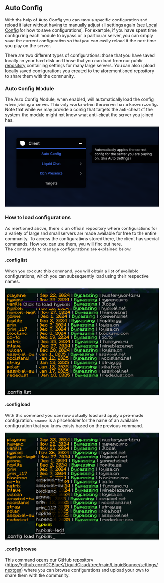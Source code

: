 ## Auto Config
With the help of Auto Config you can save a specific configuration and reload it later without having to manually adjust all settings again (see [Local Config](docs/Auto20Config/Local%20Config) for how to save configurations). For example, if you have spent time configuring each module to bypass on a particular server, you can simply save the current configuration so that you can easily reload it the next time you play on the server. 

There are two different types of configurations: those that you have saved locally on your hard disk and those that you can load from our public [repository](https://github.com/CCBlueX/LiquidCloud/tree/main/LiquidBounce/settings/nextgen) containing settings for many large servers. You can also upload locally saved configurations you created to the aforementioned repository to share them with the community.

### Auto Config Module
The Auto Config Module, when enabled, will automatically load the config when joining a server. This only works when the server has a known config. Note that while we may provide a config that targets the anti-cheat of the system, the module might not know what anti-cheat the server you joined has.

![Auto Config Module](/images/autoconfig-module.png)

### How to load configurations
As mentioned above, there is an official repository where configurations for a variety of large and small servers are made available for free to the entire community. To access the configurations stored there, the client has special commands. How you can use them, you will find out here.<br>
The commands to manage configurations are explained below.

#### .config list 
When you execute this command, you will obtain a list of available configurations, which you can subsequently load using their respective names.

![Config List](/images/config-list.png)

#### .config load <name>
With this command you can now actually load and apply a pre-made configuration. `<name>` is a placeholder for the name of an available configuration that you know exists based on the previous command.

![Config Load](/images/config-load.png)

#### .config browse
This command opens our GitHub repository (https://github.com/CCBlueX/LiquidCloud/tree/main/LiquidBounce/settings/nextgen) where you can browse configurations and upload your own to share them with the community.